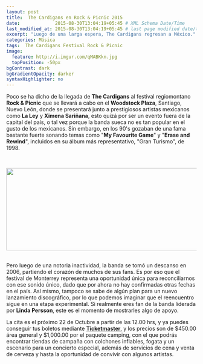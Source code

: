 ```yaml
---
layout: post
title:  The Cardigans en Rock & Picnic 2015
date:             2015-08-30T13:04:19+05:45 # XML Schema Date/Time
last_modified_at: 2015-08-30T13:04:19+05:45 # last page modified date/time
excerpt: "Luego de una larga espera, The Cardigans regresan a México."
categories: Música
tags:  The Cardigans Festival Rock & Picnic
image:
  feature: http://i.imgur.com/qMABKkn.jpg
  topPosition: -50px
bgContrast: dark
bgGradientOpacity: darker
syntaxHighlighter: no
---
```


Poco se ha dicho de la llegada de **The Cardigans** al festival regiomontano **Rock & Picnic** que se llevará a cabo en el **Woodstock Plaza**, Santiago, Nuevo León, donde se presentará junto a prestigiosos artistas mexicanos como **La Ley** y **Ximena Sariñana**, esto quizá por ser un evento fuera de la capital del país, o tal vez porque la banda sueca no es tan popular en el gusto de los mexicanos. Sin embargo, en los 90's gozaban de una fama bastante fuerte sonando temas como "**My Favourite Game**" y "**Erase and Rewind**", incluidos en su álbum más representativo, "Gran Turismo", de 1998.

<br><center><img src="http://i.imgur.com/SmJtnHx.png" width="589" height="218"></center><br>

Pero luego de una notoria inactividad, la banda se tomó un descanso en 2006, partiendo el corazón de muchos de sus fans. Es por eso que el festival de Monterrey representa una oportunidad única para reconciliarnos con ese sonido único, dado que por ahora no hay confirmadas otras fechas en el país. Así mismo, tampoco se sabe de algún plan para un nuevo lanzamiento discográfico, por lo que podemos imaginar que el reencuentro sigue en una etapa experimental. Si realmente eres fan de la banda liderada por **Linda Persson**, este es el momento de mostrarles algo de apoyo.

La cita es el próximo 22 de Octubre a partir de las 12.00 hrs, y ya puedes conseguir tus boletos mediante [**Ticketmaster**](http://www.ticketmaster.com.mx/Rock-Picnic-boletos/artist/2149030?tm_link=edp_Artist_Name), y los precios son de $450.00 área general y $1,000.00 por el paquete camping, con el que podrás encontrar tiendas de campaña con colchones inflables, fogata y un escenario para un concierto especial, además de servicios de cena y  venta de cerveza y hasta la oportunidad de convivir con algunos artistas.
